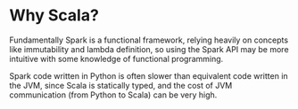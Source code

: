 # Why Scala?

Fundamentally Spark is a functional framework, relying heavily on concepts like immutability and lambda definition, so using the Spark API may be more intuitive with some knowledge of functional programming.

Spark code written in Python is often slower than equivalent code written in the JVM, since Scala is statically typed, and the cost of JVM communication (from Python to Scala) can be very high.
